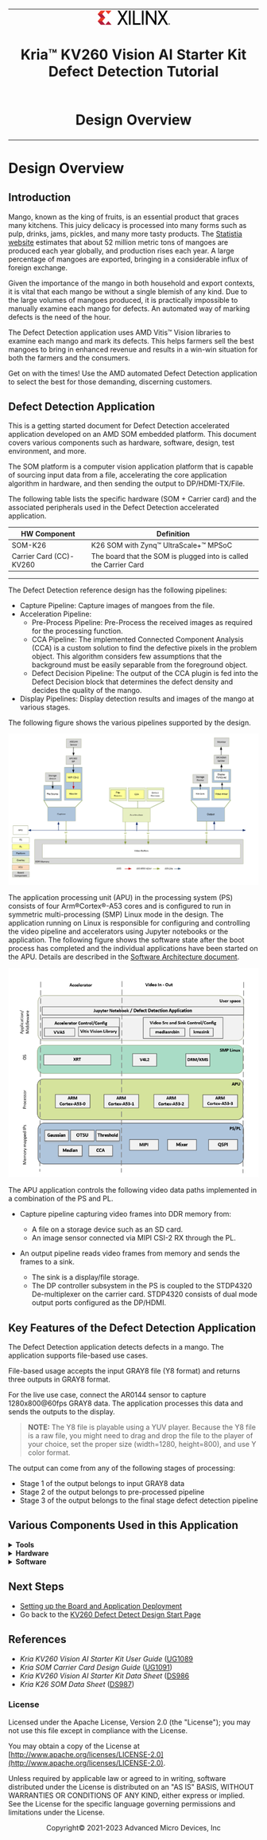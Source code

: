 ﻿<table class="sphinxhide">
 <tr>
   <td align="center"><img src="../../media/xilinx-logo.png" width="30%"/><h1>Kria&trade; KV260 Vision AI Starter Kit Defect Detection Tutorial</h1>
   </td>
 </tr>
 <tr>
 <td align="center"><h1>Design Overview</h1>

 </td>
 </tr>
</table>

# Design Overview

## Introduction

Mango, known as the king of fruits, is an essential product that graces many kitchens. This juicy delicacy is processed into many forms such as pulp, drinks, jams, pickles, and many more tasty products. The [Statistia website](https://www.statista.com/statistics/577951/world-mango-production/) estimates that about 52 million metric tons of mangoes are produced each year globally, and production rises each year. A large percentage of mangoes are exported, bringing in a considerable influx of foreign exchange.

Given the importance of the mango in both household and export contexts, it is vital that each mango be without a single blemish of any kind. Due to the large volumes of mangoes produced, it is practically impossible to manually examine each mango for defects. An automated way of marking defects is the need of the hour.

The Defect Detection application uses AMD Vitis&trade; Vision libraries to examine each mango and mark its defects. This helps farmers sell the best mangoes to bring in enhanced revenue and results in a win-win situation for both the farmers and the consumers.

Get on with the times! Use the AMD automated Defect Detection application to select the best for those demanding, discerning customers.

## Defect Detection Application

This is a getting started document for Defect Detection accelerated application developed on an AMD SOM embedded platform. This document covers various components such as hardware, software, design, test environment, and more.

The SOM platform is a computer vision application platform that is capable of sourcing input data from a file, accelerating the core application algorithm in hardware, and then sending the output to DP/HDMI-TX/File.

The following table lists the specific hardware (SOM + Carrier card) and the associated peripherals used in the Defect Detection accelerated application.

| HW Component| Definition|
| ----------- | ----------- |
| SOM-K26     | K26 SOM with Zynq&trade; UltraScale+&trade; MPSoC |
|Carrier Card (CC)-KV260 | The board that the SOM is plugged into is called the Carrier Card|
____

The Defect Detection reference design has the following pipelines:

* Capture Pipeline: Capture images of mangoes from the file.
* Acceleration Pipeline:
  * Pre-Process Pipeline: Pre-Process the received images as required for the processing function.
  * CCA Pipeline: The implemented Connected Component Analysis (CCA) is a custom solution to find the defective pixels in the problem object. This algorithm considers few assumptions that the background must be easily separable from the foreground object.
  * Defect Decision Pipeline: The output of the CCA plugin is fed into the Defect Decision block that determines the defect density and decides the quality of the mango.
* Display Pipelines: Display detection results and images of the mango at various stages.

The following figure shows the various pipelines supported by the design.

![Pipelines Supported](../../media/defect-detect/pipelines.png)

The application processing unit (APU) in the processing system (PS) consists of four Arm&reg;Cortex&reg;-A53 cores and is configured to run in symmetric multi-processing (SMP) Linux mode in the design. The application running on Linux is responsible for configuring and controlling the video pipeline and accelerators using Jupyter notebooks or the application. The following figure shows the software state after the boot process has completed and the individual applications have been started on the APU. Details are described in the [Software Architecture document](sw_arch_platform_dd.md).

![Software state after application is running](../../media/defect-detect/software_state.png)

The APU application controls the following video data paths implemented in a combination of the PS and PL.

* Capture pipeline capturing video frames into DDR memory from:
  * A file on a storage device such as an SD card.
  * An image sensor connected via MIPI CSI-2 RX through the PL.

* An output pipeline reads video frames from memory and sends the frames to a sink.
  * The sink is a display/file storage.
  * The DP controller subsystem in the PS is coupled to the STDP4320 De-multiplexer on the carrier card. STDP4320 consists of dual mode output ports configured as the DP/HDMI.

## Key Features of the Defect Detection Application

The Defect Detection application detects defects in a mango. The application supports file-based use cases.

File-based usage accepts the input GRAY8 file (Y8 format) and returns three outputs in GRAY8 format.

For the live use case, connect the AR0144 sensor to capture 1280x800@60fps GRAY8 data. The application processes this data and sends the outputs to the display.

>**NOTE:** The Y8 file is playable using a YUV player. Because the Y8 file is a raw file, you might need to drag and drop the file to the player of your choice, set the proper size (width=1280, height=800), and use Y color format.

The output can come from any of the following stages of processing:

* Stage 1 of the output belongs to input GRAY8 data
* Stage 2 of the output belongs to pre-processed pipeline
* Stage 3 of the output belongs to the final stage defect detection pipeline

## Various Components Used in this Application

<details>
 <summary><b>Tools</b></summary>

* AMD Tools
  * Vitis: 2022.1
  * Vivado&trade; tool: 2022.1

  </details>

<details>
 <summary><b>Hardware</b></summary>

* Hardware Components

  * Target platforms and extensions

    * Kria KV260 Vision AI Starter Kit including:

      * [On Semi AP1302 Image Signal Processor](https://www.onsemi.com/products/sensors/image-sensors-processors/image-processors/ap1302) on the carrier card
      * DP splitter on the carrier card
      * [On Semi AR0144 CMOS Image sensor](https://www.onsemi.com/products/sensors/image-sensors-processors/image-sensors/ar0144cs)

  * Hardware interfaces and IP
    * Video Inputs
      * File
      * MIPI CSI-2 RX
  
    * Video Outputs
      * File
      * DisplayPort/HDMI

    * Auxiliary Peripherals
      * QSPI
      * SD
      * I2C
      * UART
      * Ethernet
      * General-purpose I/O (GPIO)

</details>

<details>
 <summary><b>Software</b></summary>

* Software Components

  * Video Processing: Vitis Vision library accelerator functions

  * Operating System (OS)
    * APU: SMP Linux
  * Linux Kernel Subsystems
    * Video Source: Video4 Linux (V4L2)
    * Display: Direct Rendering Manager (DRM)/Kernel Mode Setting (KMS)

  * Linux User Space Frameworks
    * Jupyter Notebook
    * GStreamer/VVAS
    * Xilinx runtime (XRT)

</details>

## Next Steps

* [Setting up the Board and Application Deployment](app_deployment_dd.md)
* Go back to the [KV260 Defect Detect Design Start Page](../defectdetect_landing)

## References

* *Kria KV260 Vision AI Starter Kit User Guide* ([UG1089](https://docs.xilinx.com/access/sources/dita/map?url=ug1089-kv260-starter-kit&ft:locale=en-US)
* *Kria SOM Carrier Card Design Guide* ([UG1091](https://docs.xilinx.com/access/sources/dita/map?url=ug1091-carrier-card-design&ft:locale=en-US))
* *Kria KV260 Vision AI Starter Kit Data Sheet* ([DS986](https://docs.xilinx.com/access/sources/dita/map?url=ds986-kv260-starter-kit&ft:locale=en-US)
* *Kria K26 SOM Data Sheet* ([DS987](https://docs.xilinx.com/access/sources/dita/map?url=ds987-k26-som&ft:locale=en-US))

### License

Licensed under the Apache License, Version 2.0 (the "License"); you may not use this file except in compliance with the License.

You may obtain a copy of the License at
[http://www.apache.org/licenses/LICENSE-2.0](http://www.apache.org/licenses/LICENSE-2.0).

Unless required by applicable law or agreed to in writing, software distributed under the License is distributed on an "AS IS" BASIS, WITHOUT WARRANTIES OR CONDITIONS OF ANY KIND, either express or implied. See the License for the specific language governing permissions and limitations under the License.

<p align="center">Copyright&copy; 2021-2023 Advanced Micro Devices, Inc</p>
